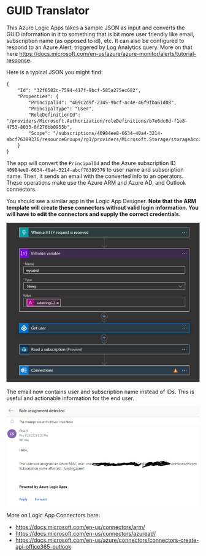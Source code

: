 # GUID Translator

This Azure Logic Apps takes a sample JSON as input and converts the GUID information in it to something that is bit more user friendly like email, subscription name (as opposed to id), etc.  It can also be configured to respond to an Azure Alert, triggered by Log Analytics query.  More on that here https://docs.microsoft.com/en-us/azure/azure-monitor/alerts/tutorial-response.


Here is a typical JSON you might find:

```
{
	"Id": "32f6582c-7594-417f-9bcf-585a275ec682",
	"Properties": {
		"PrincipalId": "409c2d9f-2345-9bcf-ac4e-46f9fba61d08",
		"PrincipalType": "User",
		"RoleDefinitionId": "/providers/Microsoft.Authorization/roleDefinitions/b7e6dc6d-f1e8-4753-8033-0f276bb0955b",
		"Scope": "/subscriptions/40984ee8-6634-40a4-3214-abcf76389376/resourceGroups/rg1/providers/Microsoft.Storage/storageAccounts/sa1"
	}
}
```

The app will convert the ```PrincipalId``` and the Azure subscription ID ```40984ee8-6634-40a4-3214-abcf76389376``` to user name and subscription name. Then, it sends an email with the converted info to an operators. These operations make use the Azure ARM and Azure AD, and Outlook connectors. 


You should see a similar app in the Logic App Designer. **Note that the ARM template will create these connectors without valid login information. You will have to edit the connectors and supply the correct credentials.**

![Image of GUID Translator](https://github.com/ChaiSwaddipong/AzureTemplate/blob/main/GuidTranslatorwithLogicApp/image1.PNG)


The email now contains user and subscription name instead of IDs. This is useful and actionable information for the end user. 


![Image of output](https://github.com/ChaiSwaddipong/AzureTemplate/blob/main/GuidTranslatorwithLogicApp/output.PNG)



More on Logic App Connectors here:
* https://docs.microsoft.com/en-us/connectors/arm/
* https://docs.microsoft.com/en-us/connectors/azuread/ 
* https://docs.microsoft.com/en-us/azure/connectors/connectors-create-api-office365-outlook